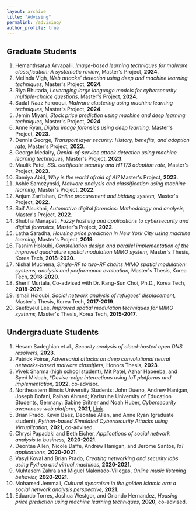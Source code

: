 ```yaml
---
layout: archive
title: "Advising"
permalink: /advising/
author_profile: true
---
```


**Graduate Students** 
-------
1.	Hemanthsatya Arvapalli, *Image-based learning techniques for malware classification: A systematic review*, Master's Project, **2024**.
2.	Melinda Vigh, *Web attacks’ detection using deep and machine learning techniques,* Master's Project, **2024**.
3.	Riya Bhutada, *Leveraging large language models for cybersecurity multiple-choice questions,* Master's Project, **2024**.
4.	Sadaf Naaz Farooqui, *Malware clustering using machine learning techniques,* Master's Project, **2024**.
5.	Jemin Miyani, *Stock price prediction using machine and deep learning techniques,* Master's Project, **2024**.
6.	Anne Ryan, *Digital image forensics using deep learning,* Master's Project, **2023**.
7.	Dennis George, *Transport layer security: History, benefits, and adoption rate,* Master's Project, **2023**.
8.	George Medairy, *Denial-of-service attack detection using machine learning techniques,* Master's Project, **2023**.
9.	Maulik Patel, *SSL certificate security and HTT/3 adoption rate,* Master's Project, **2023**.
10.	Samiya Abid, *Why is the world afraid of AI?* Master's Project, **2023**.
11.	Ashle Samczynski, *Malware analysis and classification using machine learning,* Master's Project, **2022**.
12.	Anjum Zarfishan, *Online procurement and bidding system,* Master's Project, **2022**.
13.	Saif Alsukhni, *Automotive digital forensics: Methodology and analysis,* Master's Project, **2022**.
14.	Shubha Manapati, *Fuzzy hashing and applications to cybersecurity and digital forensics,* Master's Project, **2022**.
15.	Latha Saradha, *Housing price prediction in New York City using machine learning,* Master's Project, **2019**.
16.	Tasnim Holoubi, *Constellation design and parallel implementation of the improved quadrature spatial modulation MIMO system,* Master's Thesis, Korea Tech, **2018-2020**.
17.	Nishal Muchena, *Single-RF to two-RF chains MIMO spatial modulation: systems, analysis and performance evaluation,* Master's Thesis, Korea Tech, **2018-2020**.
18.	Sherif Murtala, Co-advised with Dr. Kang-Sun Choi, Ph.D., Korea Tech, **2018-2021**.
19.	Ismail Holoubi, *Social network analysis of refugees' displacement,* Master's Thesis, Korea Tech, **2017-2019**.
20.	Saetbyeul Lee, *Improved spatial modulation techniques for MIMO systems,* Master's Thesis, Korea Tech, **2015-2017**.

**Undergraduate Students** 
-------
1.	Hesam Sadeghian et al., *Security analysis of cloud-hosted open DNS resolvers,* **2023**.
2.	Patrick Poinar, *Adversarial attacks on deep convolutional neural networks-based malware classifiers,* Honors Thesis, **2023**.
3.	Vivek Sharma (high school student), Mit Patel, Azhar Habeeba, and Syed Misbah, **Devise-edge interactions using IoT platforms and implementation,* **2022**, co-advisor.
4.	Northeastern Illinois University Students: John Dueno, Andrew Hanigan, Joseph Bofani, Raihan Ahmed; Karlsruhe University of Education Students, Germany: Sabine Britner and Noah Huber, *Cybersecurity awareness web platform,* **2021**, [Link](https://cs.neiu.edu/cyberwareness/).
5.	Brian Prado, Kevin Baez, Deontae Allen, and Anne Ryan (graduate student), *Python-based Simulated Cybersecurity Attacks using Virtualization,* **2021**, co-advised.
6.	Chrysi Papadaki and Beth Eicher, *Applications of social network analysis to business,* **2020-2021**.
7.	Deontae Allen, Nicole Daffe, Andrew Hanigan, and Jerome Santos, *IoT applications,* **2020-2021**.
8.	Vasyl Koval and Brian Prado, *Creating networking and security labs using Python and virtual machines,* **2020-2021**.
9.	Muhtasem Zahra and Miguel Malonado-Villegas, *Online music listening behavior,* **2020-2021**.
10.	Mohamed Jemmali, *Cultural dynamism in the golden Islamic era: a social network analysis perspective,* **2021**.
11.	Eduardo Torres, Joshua Westgor, and Orlando Hernandez, *Housing price prediction using machine learning techniques,* **2020**, co-advised. 
